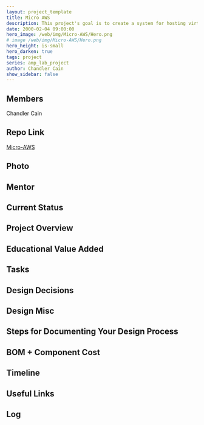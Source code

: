 ```yaml
---
layout: project_template
title: Micro AWS
description: This project's goal is to create a system for hosting virtualized web services.
date: 2000-02-04 09:00:00
hero_image: /web/img/Micro-AWS/Hero.png
# image /web/img/Micro-AWS/Hero.png
hero_height: is-small
hero_darken: true
tags: project
series: amp_lab_project
author: Chandler Cain
show_sidebar: false
---
```




## Members
Chandler Cain

## Repo Link
<a class="button is-link" href="https://github.com/Amp-Lab-at-VT/Micro-AWS" >Micro-AWS</a>

## Photo

## Mentor

## Current Status

## Project Overview


## Educational Value Added


## Tasks

## Design Decisions

## Design Misc

## Steps for Documenting Your Design Process

## BOM + Component Cost

## Timeline

## Useful Links

## Log
            